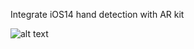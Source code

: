 Integrate iOS14 hand detection with AR kit

![alt text](https://github.com/mifanbing/Tipy/blob/master/p1.png)

